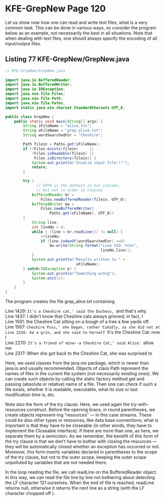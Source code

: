 # KFE-GrepNew Page 120

Let us show now how one can read and write text files, what is a very common task. This can be done in various ways, so consider the program below as an example, not necessarily the best in all situations. Note that when dealing with text files, one should always specify the encoding of all input/output files.

## Listing 77 KFE-GrepNew/GrepNew.java  

```java
// KFE-GrepNew/GrepNew.java
 
import java.io.BufferedReader;
import java.io.BufferedWriter;
import java.io.IOException;
import java.nio.file.Files;
import java.nio.file.Path;
import java.nio.file.Paths;
import static java.nio.charset.StandardCharsets.UTF_8;

public class GrepNew {
    public static void main(String[] args) {
        String iFileName = "alice.txt";
        String oFileName = "grep_alice.txt";
        String wordSearchedFor = "Cheshire";

        Path filein = Paths.get(iFileName);
        if (!Files.exists(filein)     ||
            !Files.isReadable(filein) ||
             Files.isDirectory(filein)) {
            System.out.println("Invalid input file!!!");
            return;
        }

        try (
              // UTF8 is the default in nio classes,
              // but not in older io classes
            BufferedReader br =
                Files.newBufferedReader(filein, UTF_8);
            BufferedWriter bw =
                Files.newBufferedWriter(
                    Paths.get(oFileName), UTF_8))
        {
            String line;
            int lineNo = 0;
            while ( (line = br.readLine()) != null) {
                ++lineNo;
                if (line.indexOf(wordSearchedFor) >=0)
                    bw.write(String.format("Line %3d: %s%n",
                                           lineNo,line));
            }
            System.out.println("Results written to " +
                                oFileName);
        } catch(IOException e) {
            System.out.println("Something wrong");
            System.exit(1);
        }
    }
}
```

The program creates the file grep_alice.txt containing  

Line 1429: `It's a Cheshire cat,' said the Duchess, `and that's why.  
Line 1437: I didn't know that Cheshire cats always grinned; in fact, I  
Line 1561: the Cheshire Cat sitting on a bough of a tree a few yards off.  
Line 1567: `Cheshire Puss,' she began, rather timidly, as she did not at  
Line 2234: be a grin, and she said to herself `It's the Cheshire Cat: now I  
Line 2270: `It's a friend of mine--a Cheshire Cat,' said Alice: `allow me  
Line 2317: When she got back to the Cheshire Cat, she was surprised to  


Here, we used classes from the java.nio package, which is newer than java.io and usually recommended. Objects of class Path represent the names of files in the current file system (not necessarily existing ones). We can create such objects by calling the static factory method get and passing (absolute or relative) name of a file. Then one can check if such a file exists, whether it is readable, executable, what its size or last modification time is, etc.  
  
Note also the form of the try clause. Here, we used again the try-with-resources construct. Before the opening brace, in round parentheses, we create objects represent-ing “resources” — in this case streams. These could be also other types or resources, like data base connections; what is important is that they have to be closeable (in other words, they have to implement the Closeable interface). If there are more than one, as here, we separate them by a semicolon. As we remember, the benefit of this form of the try clause is that we don’t have to bother with closing the resources — they will be automatically closed whether an exception has occurred or not. Moreover, this form inserts variables declared in parentheses to the scope of the try clause, but not to the outer scope, keeping the outer scope unpolluted by variables that are not needed there.  

In the loop reading the file, we call readLine on the BufferedReader object. In this way, we can read the file line by line not bothering about detecting the LF character 121 ourselves. When the end of file is reached, readLine returns null, otherwise it returns the next line as a string (with the LF character chopped off ).
